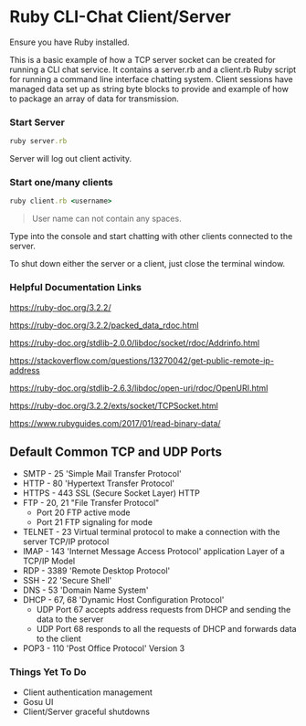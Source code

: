 # Ruby CLI-Chat Client/Server

Ensure you have Ruby installed.

This is a basic example of how a TCP server socket can be created for running a CLI chat service. It contains a server.rb and a client.rb Ruby script for running a command line interface chatting system. Client sessions have managed data set up as string byte blocks to provide and example of how to package an array of data for transmission.

### Start Server
```ruby
ruby server.rb
```
Server will log out client activity.

### Start one/many clients
```ruby
ruby client.rb <username>
```
>User name can not contain any spaces.

Type into the console and start chatting with other clients connected to the server.

To shut down either the server or a client, just close the terminal window.

### Helpful Documentation Links

https://ruby-doc.org/3.2.2/

https://ruby-doc.org/3.2.2/packed_data_rdoc.html

https://ruby-doc.org/stdlib-2.0.0/libdoc/socket/rdoc/Addrinfo.html

https://stackoverflow.com/questions/13270042/get-public-remote-ip-address

https://ruby-doc.org/stdlib-2.6.3/libdoc/open-uri/rdoc/OpenURI.html

https://ruby-doc.org/3.2.2/exts/socket/TCPSocket.html

https://www.rubyguides.com/2017/01/read-binary-data/


## Default Common TCP and UDP Ports

* SMTP - 25  'Simple Mail Transfer Protocol' 
* HTTP - 80  'Hypertext Transfer Protocol' 
* HTTPS - 443 SSL (Secure Socket Layer) HTTP 
* FTP - 20, 21 "File Transfer Protocol"
    - Port 20 FTP active mode
    - Port 21 FTP signaling for mode
* TELNET - 23 Virtual terminal protocol to make a connection with the server TCP/IP protocol 
* IMAP - 143 'Internet Message Access Protocol' application Layer of a TCP/IP Model 
* RDP - 3389 'Remote Desktop Protocol' 
* SSH - 22 'Secure Shell' 
* DNS - 53 'Domain Name System' 
* DHCP - 67, 68 'Dynamic Host Configuration Protocol'
    - UDP Port 67 accepts address requests from DHCP and sending the data to the server
    - UDP Port 68 responds to all the requests of DHCP and forwards data to the client
* POP3 - 110 'Post Office Protocol' Version 3

### Things Yet To Do

* Client authentication management
* Gosu UI
* Client/Server graceful shutdowns